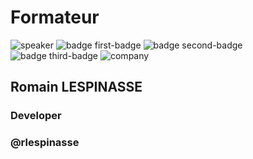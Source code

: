 <!-- .slide: class="speaker-slide" -->

# Formateur

![speaker](./assets/images/rlespinasse.jpg)
![badge first-badge](./assets/images/gcp-devops-engineer.png)
![badge second-badge](./assets/images/gcp-cloud-architect.png)
![badge third-badge](./assets/images/gcp-data-engineer.png)
![company](./assets/images/logo-SFEIR-blanc.png)

<h2>Romain <span>LESPINASSE</span></h2>

### Developer
<!-- .element: class="icon-rule icon-first" -->

### @rlespinasse
<!-- .element: class="icon-twitter icon-second" -->
